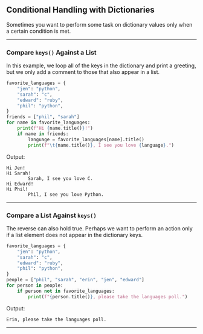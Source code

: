 ## Conditional Handling with Dictionaries

Sometimes you want to perform some task on dictionary values only when a 
certain condition is met.

---

### Compare `keys()` Against a List

In this example, we loop all of the keys in the dictionary and print a
greeting, but we only add a comment to those that also appear in a list.

```python
favorite_languages = {
    "jen": "python",
    "sarah": "c",
    "edward": "ruby",
    "phil": "python",
}
friends = ["phil", "sarah"]
for name in favorite_languages:
    print(f"Hi {name.title()}!")
    if name in friends:
        language = favorite_languages[name].title()
        print(f"\t{name.title()}, I see you love {language}.")
```

Output:

```
Hi Jen!
Hi Sarah!
        Sarah, I see you love C.
Hi Edward!
Hi Phil!
        Phil, I see you love Python.
```

---

### Compare a List Against `keys()`

The reverse can also hold true. Perhaps we want to perform an action only if
a list element does not appear in the dictionary keys.

```python
favorite_languages = {
    "jen": "python",
    "sarah": "c",
    "edward": "ruby",
    "phil": "python",
}
people = ["phil", "sarah", "erin", "jen", "edward"]
for person in people:
    if person not in favorite_languages:
        print(f"{person.title()}, please take the languages poll.")
```

Output:

```
Erin, please take the languages poll.
```

---
